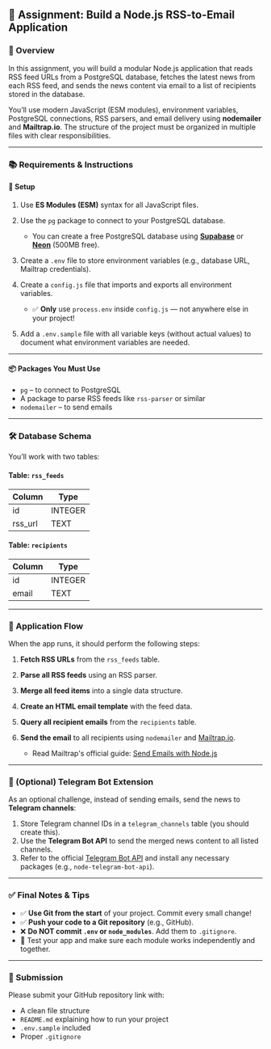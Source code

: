 ## 📝 Assignment: Build a Node.js RSS-to-Email Application

### 📌 Overview

In this assignment, you will build a modular Node.js application that reads RSS feed URLs from a PostgreSQL database, fetches the latest news from each RSS feed, and sends the news content via email to a list of recipients stored in the database.

You’ll use modern JavaScript (ESM modules), environment variables, PostgreSQL connections, RSS parsers, and email delivery using **nodemailer** and **Mailtrap.io**. The structure of the project must be organized in multiple files with clear responsibilities.

---

### 📚 Requirements & Instructions

#### 🔧 Setup

1. Use **ES Modules (ESM)** syntax for all JavaScript files.
2. Use the `pg` package to connect to your PostgreSQL database.

   * You can create a free PostgreSQL database using **[Supabase](https://supabase.com)** or **[Neon](https://neon.tech)** (500MB free).
3. Create a `.env` file to store environment variables (e.g., database URL, Mailtrap credentials).
4. Create a `config.js` file that imports and exports all environment variables.

   * ✅ **Only** use `process.env` inside `config.js` — not anywhere else in your project!
5. Add a `.env.sample` file with all variable keys (without actual values) to document what environment variables are needed.

---

#### 📦 Packages You Must Use

* `pg` – to connect to PostgreSQL
* A package to parse RSS feeds like `rss-parser` or similar
* `nodemailer` – to send emails

---

### 🛠 Database Schema

You’ll work with two tables:

#### Table: `rss_feeds`

| Column   | Type    |
| -------- | ------- |
| id       | INTEGER |
| rss\_url | TEXT    |

#### Table: `recipients`

| Column | Type    |
| ------ | ------- |
| id     | INTEGER |
| email  | TEXT    |

---

### 🔄 Application Flow

When the app runs, it should perform the following steps:

1. **Fetch RSS URLs** from the `rss_feeds` table.
2. **Parse all RSS feeds** using an RSS parser.
3. **Merge all feed items** into a single data structure.
4. **Create an HTML email template** with the feed data.
5. **Query all recipient emails** from the `recipients` table.
6. **Send the email** to all recipients using `nodemailer` and [Mailtrap.io](https://mailtrap.io/).

   * Read Mailtrap's official guide: [Send Emails with Node.js](https://mailtrap.io/blog/send-emails-with-nodejs/)

---

### 🤖 (Optional) Telegram Bot Extension

As an optional challenge, instead of sending emails, send the news to **Telegram channels**:

1. Store Telegram channel IDs in a `telegram_channels` table (you should create this).
2. Use the **Telegram Bot API** to send the merged news content to all listed channels.
3. Refer to the official [Telegram Bot API](https://core.telegram.org/bots/api) and install any necessary packages (e.g., `node-telegram-bot-api`).

---

### ✅ Final Notes & Tips

* ✅ **Use Git from the start** of your project. Commit every small change!
* ✅ **Push your code to a Git repository** (e.g., GitHub).
* ❌ **Do NOT commit `.env` or `node_modules`**. Add them to `.gitignore`.
* 🧪 Test your app and make sure each module works independently and together.

---

### 📂 Submission

Please submit your GitHub repository link with:

* A clean file structure
* `README.md` explaining how to run your project
* `.env.sample` included
* Proper `.gitignore`

